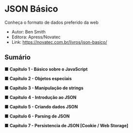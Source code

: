 # JSON Básico
Conheça o formato de dados preferido da web


- Autor: Ben Smith
- Editora: Apress/Novatec
- Link: https://novatec.com.br/livros/json-basico/


## Sumário


■ **Capítulo 1 - Básico sobre o JavaScript**

■ **Capítulo 2 - Objetos especiais**

■ **Capítulo 3 - Manipulação de strings**

■ **Capítulo 4 - Introdução ao JSON**

■ **Capítulo 5 - Criando dados JSON**

■ **Capítulo 6 - Parsing de JSON**

■ **Capítulo 7 - Persistencia de JSON [Cookie / Web Storage]**
